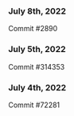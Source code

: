 ### July 8th, 2022

Commit #2890

### July 5th, 2022

Commit #314353


### July 4th, 2022

Commit #72281
